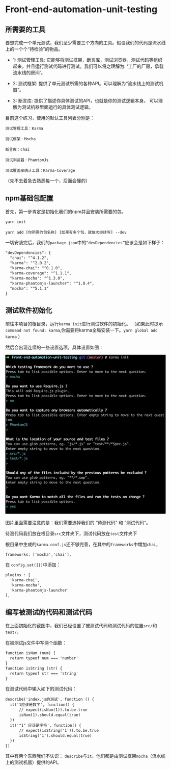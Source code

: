# Front-end-automation-unit-testing

## 所需要的工具

  要想完成一个单元测试，我们至少需要三个方向的工具。假设我们的代码是流水线上的一个个“待检验”的物品。

  - 1: 测试管理工具: 它能够将测试框架，断言库，测试浏览器，测试代码等组织起来，并且运行测试代码进行测试。我们可以将之理解为: ‘工厂的厂房，承载流水线的房间’。

  - 2: 测试框架: 提供了单元测试所需的各种API。可以理解为“流水线上的测试机器”。
  
  - 3: 断言库: 提供了描述你具体测试的API，也就是你的测试逻辑本身。 可以理解为测试机器里面运行的具体测试逻辑。


  目前这个练习，使用的默认工具列表分别是：

  ```
  测试管理工具：Karma

  测试框架：Mocha

  断言库：Chai

  测试浏览器：PhantomJs

  测试覆盖率统计工具：Karma-Coverage 
  ```

  （先不去着急去熟悉每一个，后面会懂的） 

  ## npm基础包配置

  首先，第一步肯定是初始化我们的npm并且安装所需要的包。

  ```
  yarn init

  yarn add [你所需的包名称] [如果有多个包，就依次继续写] --dev
  ```

  一切安装完后，我们的`package.json`中的`“devDependencies”`应该会是如下样子：

  ```
  "devDependencies": {
    "chai": "^4.1.2",
    "karma": "^2.0.2",
    "karma-chai": "^0.1.0",
    "karma-coverage": "^1.1.1",
    "karma-mocha": "^1.3.0",
    "karma-phantomjs-launcher": "^1.0.4",
    "mocha": "^5.1.1"
  }
  ```

  ## 测试软件初始化

  前往本项目的根目录，运行`karma init`进行测试软件的初始化。
  （如果此时提示`command not found: karma`,你需要将karma全局安装一下。`yarn global add karma` ）

  然后会出现连续的一些设置选项，具体设置如图：
  
  ![karma init](https://github.com/getcleanbaby/Front-end-automation-unit-testing/raw/master/img/1525335236617.jpg)

图片里面需要注意的是：我们需要选择我们的 “待测代码” 和 “测试代码”。

待测代码我们放在根目录`src`文件夹下，测试代码放在`test`文件夹下

根目录中生成的`karma.conf.js`还不够完善，在其中的`frameworks`中增加`chai`，

```
frameworks: ['mocha','chai'],
```

在 `config.set({})`中添加：

```
plugins : [
  'karma-chai',
  'karma-mocha',
  'karma-phantomjs-launcher'
],
```

## 编写被测试的代码和测试代码

在上面初始化的截图中，我们已经设置了被测试代码和测试代码的位置`src/`和`test/`。

在被测试js文件中写两个函数：

```
function isNum (num) {
  return typeof num === 'number'
}
function isString (str) {
  return typeof str === 'string'
}
```

在测试代码中输入如下的测试代码：

```
describe('index.js的测试', function () {
  it('1应该是数字', function() {
      // expect(isNum(1)).to.be.true
      isNum(1).should.equal(true)
  })
  it('"1" 应该是字符', function() {
      // expect(isString('1')).to.be.true
      isString('1').should.equal(true)
  })
})
```

其中有两个东西我们不认识： `describe`与`it`。他们都是由测试框架`mocha`（流水线上的测试机器）提供的API。




